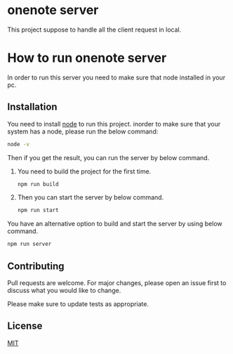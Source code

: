 # onenote server
This project suppose to handle all the client request in local.

# How to run onenote server
In order to run this server you need to make sure that node installed in your pc.
    
## Installation

You need to install [node](https://nodejs.org/en/download/) to run this project.
inorder to make sure that your system has a node, please run the below command:

```bash
node -v
```

Then if you get the result, you can run the server by below command.

1. You need to build the project for the first time.
    ```bash
    npm run build
    ```

2. Then you can start the server by below command.
    ```bash
    npm run start
    ```

You have an alternative option to build and start the server by using below command.

```bash
npm run server 
```

## Contributing
Pull requests are welcome. For major changes, please open an issue first to discuss what you would like to change.

Please make sure to update tests as appropriate.

## License
[MIT](https://choosealicense.com/licenses/mit/)